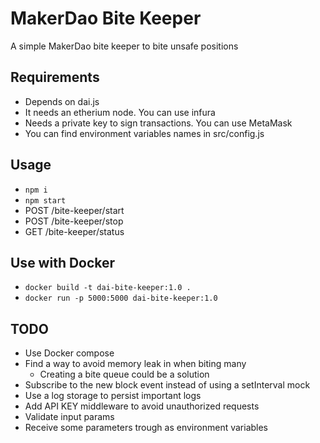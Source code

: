 # MakerDao Bite Keeper

A simple MakerDao bite keeper to bite unsafe positions

## Requirements

- Depends on dai.js
- It needs an etherium node. You can use infura
- Needs a private key to sign transactions. You can use MetaMask
- You can find environment variables names in src/config.js

## Usage

- `npm i`
- `npm start`
- POST /bite-keeper/start
- POST /bite-keeper/stop
- GET /bite-keeper/status

## Use with Docker

- `docker build -t dai-bite-keeper:1.0 .`
- `docker run -p 5000:5000 dai-bite-keeper:1.0`

## TODO

- Use Docker compose
- Find a way to avoid memory leak in when biting many
    - Creating a bite queue could be a solution
- Subscribe to the new block event instead of using a setInterval mock
- Use a log storage to persist important logs
- Add API KEY middleware to avoid unauthorized requests
- Validate input params
- Receive some parameters trough as environment variables

